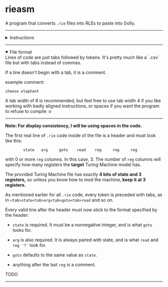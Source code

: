 # rieasm

A program that converts `.rie` files into RLEs to paste into Golly.

---

<details>
<summary>Instructions</summary>

1. make sure you have [Golly](https://sourceforge.net/projects/golly/files/) and [Rust](https://www.rust-lang.org/tools/install) installed.

2. Clone this repo.

3. Copy the contents of `golly/Flow6.rule` as text and paste it into Golly.

4. Open up `golly/Turing Machine.mc`. It should look something like this:
    <details>
    <summary>(Show Image)</summary>

    | ![image](https://user-images.githubusercontent.com/49224759/169102690-671830f1-47ef-4f2c-a58e-61fc94749c04.png) |
    |:--:|
    | The Flow6 Turing Machine. |
    
    </details>

    ---

5. Go back to your terminal and type `cargo run program --clip`. This will first compile the rieasm assembler, which will then run, compiling the `program.rie` file found in this repository into your clipboard.
    <details>
    <summary>(Show Image)</summary>

    | ![image](https://user-images.githubusercontent.com/49224759/169112146-7200754b-b4c9-4317-bfb1-db79eb675fb6.png) |
    |:--:|
    | Terminal should look something like this after running the command. |
    
    </details>
    
    ---


6. Go back to Golly, and follow these instructions to paste the RLE:
    <details>
    <summary>(Show Image)</summary>

    | ![image](https://user-images.githubusercontent.com/49224759/169105264-ee759a54-9f00-42d0-9187-622c06228fb4.png) |
    |:--:|
    | Hover and scroll to zoom. No need to hold any buttons. |
    
    </details>
    
    ---

    <details>
    <summary>(Show Image)</summary>

    | ![image](https://user-images.githubusercontent.com/49224759/169109031-2c85e079-807b-443d-beeb-13ed224b257a.png) |
    |:--:|
    | Align your crosshair with the tile marked with green. It should say `XY=0 0` on the top bar. |
    | Once the cursor is aligned, hit Ctrl+V and left click. |
    
    </details>
    
    ---

7. Set the step size. Press the `+` and `-` keys on your keyboard until it's the right speed.
    <details>
    <summary>(Show Image)</summary>

    | ![image](https://user-images.githubusercontent.com/49224759/169106753-1dfaa5f7-6b77-4293-a4a0-f0155a62a35b.png) |
    |:--:|
    | I recommend `8^0` if you want to track the exact paths of the signals. |
    | `8^1` if you want to see individual register operations. |
    | `8^2` if you want to see what the whole program does. |
    
    </details>
    
    ---

8. Run the simulation by clicking the Green Play button on the top left.
    <details>
    <summary>(Show Image)</summary>

    | ![image](https://user-images.githubusercontent.com/49224759/169111090-f57aa923-8391-41a2-b970-225990f00878.png) |
    |:--:|
    | ![image](https://user-images.githubusercontent.com/49224759/169110580-d5408b94-1b32-4017-97a1-443d71b454b9.png) |
    | The red button will pause the simulation, while the blue button will reset it. |
    
    </details>
    
    ---

</details>

---

<details open>
<summary>File format</summary>
Lines of code are just tabs followed by tokens. It's pretty much like a `.csv` file but with tabs instead of commas.

If a line doesn't begin with a tab, it is a comment.

example comment:
```
cheese elephant
```

A tab width of 8 is recommended, but feel free to use tab width 4 if you like working with badly aligned instructions, or spaces if you want the program to refuse to compile :v

---

**Note: For display consistency, I will be using spaces in the code.**

The first real line of `.rie` code inside of the file is a header and must look like this:
```
        state   arg     goto    read    reg     reg     reg
```

with 0 or more `reg` columns. In this case, 3.
The number of `reg` columns will specify how many registers the **target** Turing Machine model has.

The provided Turing Machine file has exactly **4 bits of state and 3 registers,** so unless you know how to mod the machine, **keep it at 3 registers.**

As mentioned earlier for all `.rie` code, every token is preceded with tabs, as in `<tab>state<tab>arg<tab>goto<tab>read` and so on.

Every valid line after the header must now stick to the format specified by the header:

- `state` is required. It must be a nonnegative integer, and is what `goto` looks for.
- `arg` is also required. It is always paired with state, and is what `read` and `reg '?'` look for.
- `goto` defaults to the same value as `state`.

- anything after the last `reg` is a comment.

TODO

</details>

---
